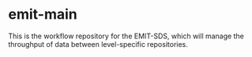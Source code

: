 # emit-main
This is the workflow repository for the EMIT-SDS, which will manage the throughput of data between level-specific repositories.
